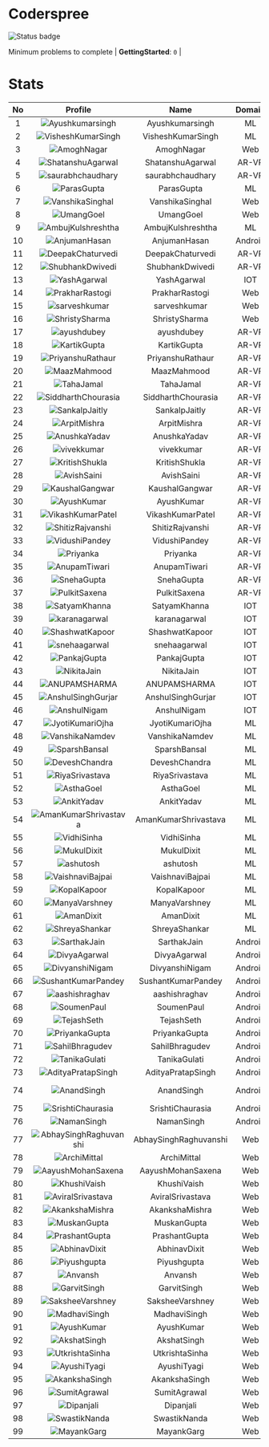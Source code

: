 
Coderspree
==========


![Status badge](https://github.com/InnogeeksOrganization/coderspree/actions/workflows/checkSubmission.yml/badge.svg)  


Minimum problems to complete | **GettingStarted**: `0` |   

# Stats
  

|No|Profile|Name|Domain|Year|Solved|
| :---: | :---: | :---: | :---: | :---: | :---: |
|1|![Ayushkumarsingh](https://avatars.githubusercontent.com/u/78909117?v=4&s=100)|Ayushkumarsingh|ML|2|16|
|2|![VisheshKumarSingh](https://avatars.githubusercontent.com/u/47525494?v=4&s=100)|VisheshKumarSingh|ML|2|13|
|3|![AmoghNagar](https://avatars.githubusercontent.com/u/84376218?v=4&s=100)|AmoghNagar|Web|3|12|
|4|![ShatanshuAgarwal](https://avatars.githubusercontent.com/u/63258511?v=4&s=100)|ShatanshuAgarwal|AR-VR|3|8|
|5|![saurabhchaudhary](https://avatars.githubusercontent.com/u/54533861?v=4&s=100)|saurabhchaudhary|AR-VR|3|7|
|6|![ParasGupta](https://avatars.githubusercontent.com/u/60445527?v=4&s=100)|ParasGupta|ML|3|6|
|7|![VanshikaSinghal](https://avatars.githubusercontent.com/u/84376218?v=4&s=100)|VanshikaSinghal|Web|3|5|
|8|![UmangGoel](https://avatars.githubusercontent.com/u/84376218?v=4&s=100)|UmangGoel|Web|3|5|
|9|![AmbujKulshreshtha](https://avatars.githubusercontent.com/u/82520623?v=4&s=100)|AmbujKulshreshtha|ML|2|3|
|10|![AnjumanHasan](https://avatars.githubusercontent.com/u/84376218?v=4&s=100)|AnjumanHasan|Android|2|3|
|11|![DeepakChaturvedi](https://avatars.githubusercontent.com/u/61619479?v=4&s=100)|DeepakChaturvedi|AR-VR|3|2|
|12|![ShubhankDwivedi](https://avatars.githubusercontent.com/u/81324099?v=4&s=100)|ShubhankDwivedi|AR-VR|2ndYear|2|
|13|![YashAgarwal](https://avatars.githubusercontent.com/u/59206738?v=4&s=100)|YashAgarwal|IOT|3|2|
|14|![PrakharRastogi](https://avatars.githubusercontent.com/u/84376218?v=4&s=100)|PrakharRastogi|Web|3|2|
|15|![sarveshkumar](https://avatars.githubusercontent.com/u/84376218?v=4&s=100)|sarveshkumar|Web|3|2|
|16|![ShristySharma](https://avatars.githubusercontent.com/u/84376218?v=4&s=100)|ShristySharma|Web|3|2|
|17|![ayushdubey](https://avatars.githubusercontent.com/u/33064931?v=4&s=100)|ayushdubey|AR-VR|2|1|
|18|![KartikGupta](https://avatars.githubusercontent.com/u/57028920?v=4&s=100)|KartikGupta|AR-VR|3|1|
|19|![PriyanshuRathaur](https://avatars.githubusercontent.com/u/86730388?v=4&s=100)|PriyanshuRathaur|AR-VR|2|1|
|20|![MaazMahmood](https://avatars.githubusercontent.com/u/83294849?v=4&s=100)|MaazMahmood|AR-VR|2|1|
|21|![TahaJamal](https://avatars.githubusercontent.com/u/60614154?v=4&s=100)|TahaJamal|AR-VR|3|1|
|22|![SiddharthChourasia](https://avatars.githubusercontent.com/u/78783051?v=4&s=100)|SiddharthChourasia|AR-VR|2|1|
|23|![SankalpJaitly](https://avatars.githubusercontent.com/u/63491937?v=4&s=100)|SankalpJaitly|AR-VR|3|1|
|24|![ArpitMishra](https://avatars.githubusercontent.com/u/91672224?v=4&s=100)|ArpitMishra|AR-VR|2nd|1|
|25|![AnushkaYadav](https://avatars.githubusercontent.com/u/63538061?v=4&s=100)|AnushkaYadav|AR-VR|3|1|
|26|![vivekkumar](https://avatars.githubusercontent.com/u/60609162?v=4&s=100)|vivekkumar|AR-VR|3|1|
|27|![KritishShukla](https://avatars.githubusercontent.com/u/84233260?v=4&s=100)|KritishShukla|AR-VR|2|1|
|28|![AvishSaini](https://avatars.githubusercontent.com/u/82599778?v=4&s=100)|AvishSaini|AR-VR|2|1|
|29|![KaushalGangwar](https://avatars.githubusercontent.com/u/78899517?v=4&s=100)|KaushalGangwar|AR-VR|2|1|
|30|![AyushKumar](https://avatars.githubusercontent.com/u/77633249?v=4&s=100)|AyushKumar|AR-VR|2|1|
|31|![VikashKumarPatel](https://avatars.githubusercontent.com/u/72515535?v=4&s=100)|VikashKumarPatel|AR-VR|3|1|
|32|![ShitizRajvanshi](https://avatars.githubusercontent.com/u/86548099?v=4&s=100)|ShitizRajvanshi|AR-VR|2|1|
|33|![VidushiPandey](https://avatars.githubusercontent.com/u/86524341?v=4&s=100)|VidushiPandey|AR-VR|2|1|
|34|![Priyanka](https://avatars.githubusercontent.com/u/72395482?v=4&s=100)|Priyanka|AR-VR|3|1|
|35|![AnupamTiwari](https://avatars.githubusercontent.com/u/81892907?v=4&s=100)|AnupamTiwari|AR-VR|2|1|
|36|![SnehaGupta](https://avatars.githubusercontent.com/u/63196333?v=4&s=100)|SnehaGupta|AR-VR|3|1|
|37|![PulkitSaxena](https://avatars.githubusercontent.com/u/84513589?v=4&s=100)|PulkitSaxena|AR-VR|2|1|
|38|![SatyamKhanna](https://avatars.githubusercontent.com/u/52063544?v=4&s=100)|SatyamKhanna|IOT|3|1|
|39|![karanagarwal](https://avatars.githubusercontent.com/u/86533183?v=4&s=100)|karanagarwal|IOT|2|1|
|40|![ShashwatKapoor](https://avatars.githubusercontent.com/u/74201117?v=4&s=100)|ShashwatKapoor|IOT|3|1|
|41|![snehaagarwal](https://avatars.githubusercontent.com/u/91549661?v=4&s=100)|snehaagarwal|IOT|3|1|
|42|![PankajGupta](https://avatars.githubusercontent.com/u/91672523?v=4&s=100)|PankajGupta|IOT|2|1|
|43|![NikitaJain](https://avatars.githubusercontent.com/u/91686453?v=4&s=100)|NikitaJain|IOT|2|1|
|44|![ANUPAMSHARMA](https://avatars.githubusercontent.com/u/91667813?v=4&s=100)|ANUPAMSHARMA|IOT|2|1|
|45|![AnshulSinghGurjar](https://avatars.githubusercontent.com/u/90499262?v=4&s=100)|AnshulSinghGurjar|IOT|2|1|
|46|![AnshulNigam](https://avatars.githubusercontent.com/u/74321084?v=4&s=100)|AnshulNigam|IOT|2|1|
|47|![JyotiKumariOjha](https://avatars.githubusercontent.com/u/82596078?v=4&s=100)|JyotiKumariOjha|ML|2|1|
|48|![VanshikaNamdev](https://avatars.githubusercontent.com/u/64363094?v=4&s=100)|VanshikaNamdev|ML|3|1|
|49|![SparshBansal](https://avatars.githubusercontent.com/u/78899820?v=4&s=100)|SparshBansal|ML|2|1|
|50|![DeveshChandra](https://avatars.githubusercontent.com/u/82612473?v=4&s=100)|DeveshChandra|ML|2|1|
|51|![RiyaSrivastava](https://avatars.githubusercontent.com/u/82600662?v=4&s=100)|RiyaSrivastava|ML|2|1|
|52|![AsthaGoel](https://avatars.githubusercontent.com/u/62610706?v=4&s=100)|AsthaGoel|ML|3|1|
|53|![AnkitYadav](https://avatars.githubusercontent.com/u/66520710?v=4&s=100)|AnkitYadav|ML|3|1|
|54|![AmanKumarShrivastava](https://avatars.githubusercontent.com/u/81643753?v=4&s=100)|AmanKumarShrivastava|ML|2|1|
|55|![VidhiSinha](https://avatars.githubusercontent.com/u/83163944?v=4&s=100)|VidhiSinha|ML|2|1|
|56|![MukulDixit](https://avatars.githubusercontent.com/u/55882740?v=4&s=100)|MukulDixit|ML|3|1|
|57|![ashutosh](https://avatars.githubusercontent.com/u/60190101?v=4&s=100)|ashutosh|ML|3|1|
|58|![VaishnaviBajpai](https://avatars.githubusercontent.com/u/82597311?v=4&s=100)|VaishnaviBajpai|ML|2|1|
|59|![KopalKapoor](https://avatars.githubusercontent.com/u/82762079?v=4&s=100)|KopalKapoor|ML|2|1|
|60|![ManyaVarshney](https://avatars.githubusercontent.com/u/82599650?v=4&s=100)|ManyaVarshney|ML|2|1|
|61|![AmanDixit](https://avatars.githubusercontent.com/u/82611683?v=4&s=100)|AmanDixit|ML|2|1|
|62|![ShreyaShankar](https://avatars.githubusercontent.com/u/65847819?v=4&s=100)|ShreyaShankar|ML|3|1|
|63|![SarthakJain](https://avatars.githubusercontent.com/u/84376218?v=4&s=100)|SarthakJain|Android|2|1|
|64|![DivyaAgarwal](https://avatars.githubusercontent.com/u/84376218?v=4&s=100)|DivyaAgarwal|Android|2|1|
|65|![DivyanshiNigam](https://avatars.githubusercontent.com/u/84376218?v=4&s=100)|DivyanshiNigam|Android|2|1|
|66|![SushantKumarPandey](https://avatars.githubusercontent.com/u/84376218?v=4&s=100)|SushantKumarPandey|Android|2|1|
|67|![aashishraghav](https://avatars.githubusercontent.com/u/84376218?v=4&s=100)|aashishraghav|Android|2|1|
|68|![SoumenPaul](https://avatars.githubusercontent.com/u/84376218?v=4&s=100)|SoumenPaul|Android|2|1|
|69|![TejashSeth](https://avatars.githubusercontent.com/u/84376218?v=4&s=100)|TejashSeth|Android|2|1|
|70|![PriyankaGupta](https://avatars.githubusercontent.com/u/84376218?v=4&s=100)|PriyankaGupta|Android|2|1|
|71|![SahilBhragudev](https://avatars.githubusercontent.com/u/84376218?v=4&s=100)|SahilBhragudev|Android|2|1|
|72|![TanikaGulati](https://avatars.githubusercontent.com/u/84376218?v=4&s=100)|TanikaGulati|Android|2|1|
|73|![AdityaPratapSingh](https://avatars.githubusercontent.com/u/84376218?v=4&s=100)|AdityaPratapSingh|Android|2|1|
|74|![AnandSingh](https://avatars.githubusercontent.com/u/84376218?v=4&s=100)|AnandSingh|Android|Invalid Foldername|1|
|75|![SrishtiChaurasia](https://avatars.githubusercontent.com/u/84376218?v=4&s=100)|SrishtiChaurasia|Android|2|1|
|76|![NamanSingh](https://avatars.githubusercontent.com/u/84376218?v=4&s=100)|NamanSingh|Android|2|1|
|77|![AbhaySinghRaghuvanshi](https://avatars.githubusercontent.com/u/84376218?v=4&s=100)|AbhaySinghRaghuvanshi|Web|2|1|
|78|![ArchiMittal](https://avatars.githubusercontent.com/u/84376218?v=4&s=100)|ArchiMittal|Web|2|1|
|79|![AayushMohanSaxena](https://avatars.githubusercontent.com/u/84376218?v=4&s=100)|AayushMohanSaxena|Web|2|1|
|80|![KhushiVaish](https://avatars.githubusercontent.com/u/84376218?v=4&s=100)|KhushiVaish|Web|2|1|
|81|![AviralSrivastava](https://avatars.githubusercontent.com/u/84376218?v=4&s=100)|AviralSrivastava|Web|2|1|
|82|![AkankshaMishra](https://avatars.githubusercontent.com/u/84376218?v=4&s=100)|AkankshaMishra|Web|2|1|
|83|![MuskanGupta](https://avatars.githubusercontent.com/u/84376218?v=4&s=100)|MuskanGupta|Web|3|1|
|84|![PrashantGupta](https://avatars.githubusercontent.com/u/84376218?v=4&s=100)|PrashantGupta|Web|3|1|
|85|![AbhinavDixit](https://avatars.githubusercontent.com/u/84376218?v=4&s=100)|AbhinavDixit|Web|3|1|
|86|![Piyushgupta](https://avatars.githubusercontent.com/u/84376218?v=4&s=100)|Piyushgupta|Web|2|1|
|87|![Anvansh](https://avatars.githubusercontent.com/u/84376218?v=4&s=100)|Anvansh|Web|2|1|
|88|![GarvitSingh](https://avatars.githubusercontent.com/u/84376218?v=4&s=100)|GarvitSingh|Web|2|1|
|89|![SaksheeVarshney](https://avatars.githubusercontent.com/u/84376218?v=4&s=100)|SaksheeVarshney|Web|3|1|
|90|![MadhaviSingh](https://avatars.githubusercontent.com/u/84376218?v=4&s=100)|MadhaviSingh|Web|2|1|
|91|![AyushKumar](https://avatars.githubusercontent.com/u/84376218?v=4&s=100)|AyushKumar|Web|2|1|
|92|![AkshatSingh](https://avatars.githubusercontent.com/u/84376218?v=4&s=100)|AkshatSingh|Web|2|1|
|93|![UtkrishtaSinha](https://avatars.githubusercontent.com/u/84376218?v=4&s=100)|UtkrishtaSinha|Web|2|1|
|94|![AyushiTyagi](https://avatars.githubusercontent.com/u/84376218?v=4&s=100)|AyushiTyagi|Web|3|1|
|95|![AkankshaSingh](https://avatars.githubusercontent.com/u/84376218?v=4&s=100)|AkankshaSingh|Web|2|1|
|96|![SumitAgrawal](https://avatars.githubusercontent.com/u/84376218?v=4&s=100)|SumitAgrawal|Web|2|1|
|97|![Dipanjali](https://avatars.githubusercontent.com/u/84376218?v=4&s=100)|Dipanjali|Web|2|1|
|98|![SwastikNanda](https://avatars.githubusercontent.com/u/84376218?v=4&s=100)|SwastikNanda|Web|2|1|
|99|![MayankGarg](https://avatars.githubusercontent.com/u/84376218?v=4&s=100)|MayankGarg|Web|2|1|
